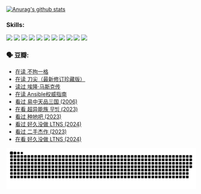 
[![Anurag's github stats](https://github-readme-stats.vercel.app/api?username=w940853815)](https://github.com/anuraghazra/github-readme-stats)

### Skills:

<code><img height="32" src="https://cdn.jsdelivr.net/npm/simple-icons@v5/icons/python.svg"></code>
<code><img height="32" src="https://cdn.jsdelivr.net/npm/simple-icons@v5/icons/javascript.svg"></code>
<code><img height="32" src="https://cdn.jsdelivr.net/npm/simple-icons@v5/icons/django.svg"></code>
<code><img height="32" src="https://cdn.jsdelivr.net/npm/simple-icons@v5/icons/flask.svg"></code>
<code><img height="32" src="https://cdn.jsdelivr.net/npm/simple-icons@v5/icons/vuetify.svg"></code>
<code><img height="32" src="https://cdn.jsdelivr.net/npm/simple-icons@v5/icons/git.svg"></code>
<code><img height="32" src="https://cdn.jsdelivr.net/npm/simple-icons@v5/icons/docker.svg"></code>
<code><img height="32" src="https://cdn.jsdelivr.net/npm/simple-icons@v5/icons/postgresql.svg"></code>
<code><img height="32" src="https://cdn.jsdelivr.net/npm/simple-icons@v5/icons/elasticsearch.svg"></code>
<code><img height="32" src="https://cdn.jsdelivr.net/npm/simple-icons@v5/icons/macos.svg"></code>
<code><img height="32" src="https://cdn.jsdelivr.net/npm/simple-icons@v5/icons/linux.svg"></code>

### 🗣 豆瓣:

<!-- DOUBAN-ACTIVITIES:START -->
- [在读 不拘一格](https://www.douban.com/people/136069238/status/4541712161/?_i=10723462)
- [在读 刀尖（最新修订珍藏版）](https://www.douban.com/people/136069238/status/4541711339/?_i=10723462)
- [读过 埃隆·马斯克传](https://www.douban.com/people/136069238/status/4541710351/?_i=10723462)
- [在读 Ansible权威指南](https://www.douban.com/people/136069238/status/4539151450/?_i=10723462)
- [看过 易中天品三国‎ (2006)](https://www.douban.com/people/136069238/status/4529910812/?_i=10723462)
- [在看 超异能族 무빙‎ (2023)](https://www.douban.com/people/136069238/status/4527291077/?_i=10723463)
- [看过 种地吧‎ (2023)](https://www.douban.com/people/136069238/status/4527289637/?_i=10723463)
- [看过 好久没做 LTNS‎ (2024)](https://www.douban.com/people/136069238/status/4527289515/?_i=10723463)
- [看过 二手杰作‎ (2023)](https://www.douban.com/people/136069238/status/4522502716/?_i=10723463)
- [在看 好久没做 LTNS‎ (2024)](https://www.douban.com/people/136069238/status/4521969883/?_i=10723463)
<!-- DOUBAN-ACTIVITIES:END -->


![Snake animation](https://raw.githubusercontent.com/w940853815/w940853815/output/github-contribution-grid-snake.svg)

<!--
**w940853815/w940853815** is a ✨ _special_ ✨ repository because its `README.md` (this file) appears on your GitHub profile.

Here are some ideas to get you started:

- 🔭 I’m currently working on ...
- 🌱 I’m currently learning ...
- 👯 I’m looking to collaborate on ...
- 🤔 I’m looking for help with ...
- 💬 Ask me about ...
- 📫 How to reach me: ...
- 😄 Pronouns: ...
- ⚡ Fun fact: ...
-->
